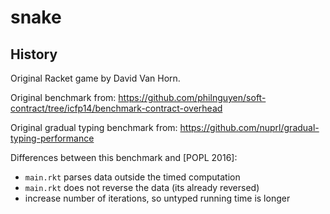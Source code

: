 snake
===



History
---

Original Racket game by David Van Horn.

Original benchmark from: <https://github.com/philnguyen/soft-contract/tree/icfp14/benchmark-contract-overhead>

Original gradual typing benchmark from: <https://github.com/nuprl/gradual-typing-performance>

Differences between this benchmark and [POPL 2016]:

- `main.rkt` parses data outside the timed computation
- `main.rkt` does not reverse the data (its already reversed)
- increase number of iterations, so untyped running time is longer
